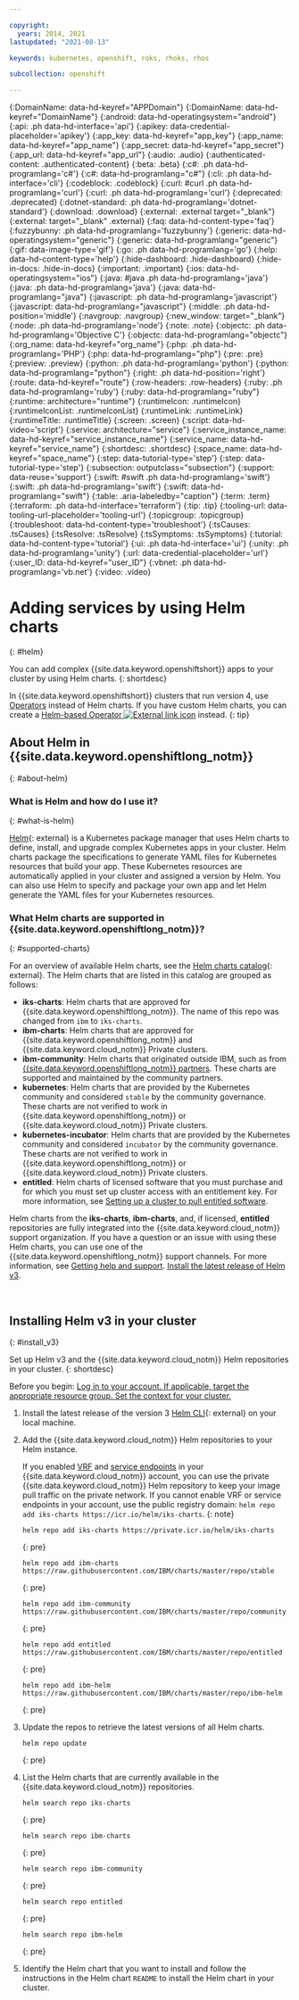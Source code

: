 ```yaml
---

copyright:
  years: 2014, 2021
lastupdated: "2021-08-13"

keywords: kubernetes, openshift, roks, rhoks, rhos

subcollection: openshift

---
```



{:DomainName: data-hd-keyref="APPDomain"}
{:DomainName: data-hd-keyref="DomainName"}
{:android: data-hd-operatingsystem="android"}
{:api: .ph data-hd-interface='api'}
{:apikey: data-credential-placeholder='apikey'}
{:app_key: data-hd-keyref="app_key"}
{:app_name: data-hd-keyref="app_name"}
{:app_secret: data-hd-keyref="app_secret"}
{:app_url: data-hd-keyref="app_url"}
{:audio: .audio}
{:authenticated-content: .authenticated-content}
{:beta: .beta}
{:c#: .ph data-hd-programlang='c#'}
{:c#: data-hd-programlang="c#"}
{:cli: .ph data-hd-interface='cli'}
{:codeblock: .codeblock}
{:curl: #curl .ph data-hd-programlang='curl'}
{:curl: .ph data-hd-programlang='curl'}
{:deprecated: .deprecated}
{:dotnet-standard: .ph data-hd-programlang='dotnet-standard'}
{:download: .download}
{:external: .external target="_blank"}
{:external: target="_blank" .external}
{:faq: data-hd-content-type='faq'}
{:fuzzybunny: .ph data-hd-programlang='fuzzybunny'}
{:generic: data-hd-operatingsystem="generic"}
{:generic: data-hd-programlang="generic"}
{:gif: data-image-type='gif'}
{:go: .ph data-hd-programlang='go'}
{:help: data-hd-content-type='help'}
{:hide-dashboard: .hide-dashboard}
{:hide-in-docs: .hide-in-docs}
{:important: .important}
{:ios: data-hd-operatingsystem="ios"}
{:java: #java .ph data-hd-programlang='java'}
{:java: .ph data-hd-programlang='java'}
{:java: data-hd-programlang="java"}
{:javascript: .ph data-hd-programlang='javascript'}
{:javascript: data-hd-programlang="javascript"}
{:middle: .ph data-hd-position='middle'}
{:navgroup: .navgroup}
{:new_window: target="_blank"}
{:node: .ph data-hd-programlang='node'}
{:note: .note}
{:objectc: .ph data-hd-programlang='Objective C'}
{:objectc: data-hd-programlang="objectc"}
{:org_name: data-hd-keyref="org_name"}
{:php: .ph data-hd-programlang='PHP'}
{:php: data-hd-programlang="php"}
{:pre: .pre}
{:preview: .preview}
{:python: .ph data-hd-programlang='python'}
{:python: data-hd-programlang="python"}
{:right: .ph data-hd-position='right'}
{:route: data-hd-keyref="route"}
{:row-headers: .row-headers}
{:ruby: .ph data-hd-programlang='ruby'}
{:ruby: data-hd-programlang="ruby"}
{:runtime: architecture="runtime"}
{:runtimeIcon: .runtimeIcon}
{:runtimeIconList: .runtimeIconList}
{:runtimeLink: .runtimeLink}
{:runtimeTitle: .runtimeTitle}
{:screen: .screen}
{:script: data-hd-video='script'}
{:service: architecture="service"}
{:service_instance_name: data-hd-keyref="service_instance_name"}
{:service_name: data-hd-keyref="service_name"}
{:shortdesc: .shortdesc}
{:space_name: data-hd-keyref="space_name"}
{:step: data-tutorial-type='step'}
{:step: data-tutorial-type='step'} 
{:subsection: outputclass="subsection"}
{:support: data-reuse='support'}
{:swift: #swift .ph data-hd-programlang='swift'}
{:swift: .ph data-hd-programlang='swift'}
{:swift: data-hd-programlang="swift"}
{:table: .aria-labeledby="caption"}
{:term: .term}
{:terraform: .ph data-hd-interface='terraform'}
{:tip: .tip}
{:tooling-url: data-tooling-url-placeholder='tooling-url'}
{:topicgroup: .topicgroup}
{:troubleshoot: data-hd-content-type='troubleshoot'}
{:tsCauses: .tsCauses}
{:tsResolve: .tsResolve}
{:tsSymptoms: .tsSymptoms}
{:tutorial: data-hd-content-type='tutorial'}
{:ui: .ph data-hd-interface='ui'}
{:unity: .ph data-hd-programlang='unity'}
{:url: data-credential-placeholder='url'}
{:user_ID: data-hd-keyref="user_ID"}
{:vbnet: .ph data-hd-programlang='vb.net'}
{:video: .video}

 
  

# Adding services by using Helm charts
{: #helm}

You can add complex {{site.data.keyword.openshiftshort}} apps to your cluster by using Helm charts.
{: shortdesc}

In {{site.data.keyword.openshiftshort}} clusters that run version 4, use [Operators](/docs/openshift?topic=openshift-operators) instead of Helm charts. If you have custom Helm charts, you can create a [Helm-based Operator ![External link icon](../icons/launch-glyph.svg "External link icon")](https://docs.openshift.com/container-platform/4.6/operators/operator_sdk/osdk-helm.html) instead.
{: tip}

## About Helm in {{site.data.keyword.openshiftlong_notm}}
{: #about-helm}

### What is Helm and how do I use it?
{: #what-is-helm}

[Helm](https://helm.sh){: external} is a Kubernetes package manager that uses Helm charts to define, install, and upgrade complex Kubernetes apps in your cluster. Helm charts package the specifications to generate YAML files for Kubernetes resources that build your app. These Kubernetes resources are automatically applied in your cluster and assigned a version by Helm. You can also use Helm to specify and package your own app and let Helm generate the YAML files for your Kubernetes resources.

### What Helm charts are supported in {{site.data.keyword.openshiftlong_notm}}?
{: #supported-charts}

For an overview of available Helm charts, see the [Helm charts catalog](https://cloud.ibm.com/kubernetes/helm){: external}. The Helm charts that are listed in this catalog are grouped as follows:

- **iks-charts**: Helm charts that are approved for {{site.data.keyword.openshiftlong_notm}}. The name of this repo was changed from `ibm` to `iks-charts`.
- **ibm-charts**: Helm charts that are approved for {{site.data.keyword.openshiftlong_notm}} and {{site.data.keyword.cloud_notm}} Private clusters.
- **ibm-community**: Helm charts that originated outside IBM, such as from [{{site.data.keyword.openshiftlong_notm}} partners](/docs/openshift?topic=openshift-service-partners). These charts are supported and maintained by the community partners.
- **kubernetes**: Helm charts that are provided by the Kubernetes community and considered `stable` by the community governance. These charts are not verified to work in {{site.data.keyword.openshiftlong_notm}} or {{site.data.keyword.cloud_notm}} Private clusters.
- **kubernetes-incubator**: Helm charts that are provided by the Kubernetes community and considered `incubator` by the community governance. These charts are not verified to work in {{site.data.keyword.openshiftlong_notm}} or {{site.data.keyword.cloud_notm}} Private clusters.
- **entitled**: Helm charts of licensed software that you must purchase and for which you must set up cluster access with an entitlement key. For more information, see [Setting up a cluster to pull entitled software](/docs/openshift?topic=openshift-registry#secret_entitled_software).

Helm charts from the **iks-charts**, **ibm-charts**, and, if licensed, **entitled** repositories are fully integrated into the {{site.data.keyword.cloud_notm}} support organization. If you have a question or an issue with using these Helm charts, you can use one of the {{site.data.keyword.openshiftlong_notm}} support channels. For more information, see [Getting help and support](/docs/openshift?topic=openshift-get-help). [Install the latest release of Helm v3](#install_v3).

<br />

## Installing Helm v3 in your cluster
{: #install_v3}

Set up Helm v3 and the {{site.data.keyword.cloud_notm}} Helm repositories in your cluster.
{: shortdesc}

Before you begin: [Log in to your account. If applicable, target the appropriate resource group. Set the context for your cluster.](/docs/containers?topic=containers-cs_cli_install#cs_cli_configure)

1. Install the latest release of the version 3 [Helm CLI](https://github.com/helm/helm/releases){: external} on your local machine.

2. Add the {{site.data.keyword.cloud_notm}} Helm repositories to your Helm instance.

   If you enabled [VRF](/docs/account?topic=account-vrf-service-endpoint#vrf) and [service endpoints](/docs/account?topic=account-vrf-service-endpoint#service-endpoint) in your {{site.data.keyword.cloud_notm}} account, you can use the private {{site.data.keyword.cloud_notm}} Helm repository to keep your image pull traffic on the private network. If you cannot enable VRF or service endpoints in your account, use the public registry domain: `helm repo add iks-charts https://icr.io/helm/iks-charts`.
   {: note}

   ```
   helm repo add iks-charts https://private.icr.io/helm/iks-charts
   ```
   {: pre}

   ```
   helm repo add ibm-charts https://raw.githubusercontent.com/IBM/charts/master/repo/stable
   ```
   {: pre}

   ```
   helm repo add ibm-community https://raw.githubusercontent.com/IBM/charts/master/repo/community
   ```
   {: pre}

   ```
   helm repo add entitled https://raw.githubusercontent.com/IBM/charts/master/repo/entitled
   ```
   {: pre}

   ```
   helm repo add ibm-helm https://raw.githubusercontent.com/IBM/charts/master/repo/ibm-helm
   ```
   {: pre}

3. Update the repos to retrieve the latest versions of all Helm charts.
   ```
   helm repo update
   ```
   {: pre}

4. List the Helm charts that are currently available in the {{site.data.keyword.cloud_notm}} repositories.
   ```
   helm search repo iks-charts
   ```
   {: pre}

   ```
   helm search repo ibm-charts
   ```
   {: pre}

   ```
   helm search repo ibm-community
   ```
   {: pre}

   ```
   helm search repo entitled
   ```
   {: pre}

   ```
   helm search repo ibm-helm
   ```
   {: pre}

5. Identify the Helm chart that you want to install and follow the instructions in the Helm chart `README` to install the Helm chart in your cluster.




